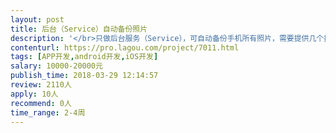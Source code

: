 ```yaml
---                
layout: post       
title: 后台（Service）自动备份照片           
description: '</br>只做后台服务（Service），可自动备份手机所有照片，需要提供几个接口供调用。</br>1. 开启暂停WIFI下自动备份</br>2. 获取当前备份进度（返回一共需要备份多少，已备份多少，当前正在备份照片的路径与进度）</br>3. 一些开关设置，截图照片不备份，连拍照片不备份，大视频不备份</br>4. 增量备份和每次重新安装应用从服务端读取已备份列表，已备份文件不重复备份</br>'     
contenturl: https://pro.lagou.com/project/7011.html      
tags: [APP开发,android开发,iOS开发]            
salary: 10000-20000元          
publish_time: 2018-03-29 12:14:57         
review: 2110人                   
apply: 10人                   
recommend: 0人                   
time_range: 2-4周              
---                 
```

